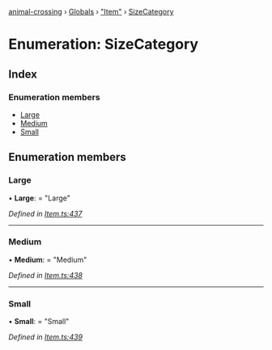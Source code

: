 [animal-crossing](../README.md) › [Globals](../globals.md) › ["Item"](../modules/_item_.md) › [SizeCategory](_item_.sizecategory.md)

# Enumeration: SizeCategory

## Index

### Enumeration members

* [Large](_item_.sizecategory.md#large)
* [Medium](_item_.sizecategory.md#medium)
* [Small](_item_.sizecategory.md#small)

## Enumeration members

###  Large

• **Large**: = "Large"

*Defined in [Item.ts:437](https://github.com/Norviah/animal-crossing/blob/e2f78c4/module/types/Item.ts#L437)*

___

###  Medium

• **Medium**: = "Medium"

*Defined in [Item.ts:438](https://github.com/Norviah/animal-crossing/blob/e2f78c4/module/types/Item.ts#L438)*

___

###  Small

• **Small**: = "Small"

*Defined in [Item.ts:439](https://github.com/Norviah/animal-crossing/blob/e2f78c4/module/types/Item.ts#L439)*
